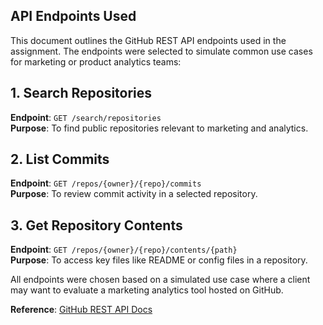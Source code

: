 ## API Endpoints Used

This document outlines the GitHub REST API endpoints used in the assignment. The endpoints were selected to simulate common use cases for marketing or product analytics teams:

## 1. Search Repositories
**Endpoint**: `GET /search/repositories`  
**Purpose**: To find public repositories relevant to marketing and analytics.

## 2. List Commits
**Endpoint**: `GET /repos/{owner}/{repo}/commits`  
**Purpose**: To review commit activity in a selected repository.

## 3. Get Repository Contents
**Endpoint**: `GET /repos/{owner}/{repo}/contents/{path}`  
**Purpose**: To access key files like README or config files in a repository.

All endpoints were chosen based on a simulated use case where a client may want to evaluate a marketing analytics tool hosted on GitHub.

**Reference**: [GitHub REST API Docs](https://docs.github.com/en/rest)



